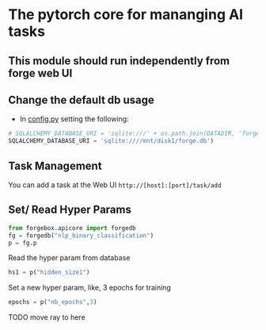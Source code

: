 # The pytorch core for mananging AI tasks

## This module should run independently from forge web UI


## Change the default db usage
* In [config.py](config.py) setting the following:
```python
# SQLALCHEMY_DATABASE_URI = 'sqlite:///' + os.path.join(DATADIR, 'forge.db')
SQLALCHEMY_DATABASE_URI = 'sqlite:////mnt/disk1/forge.db')
```

## Task Management

You can add a task at the Web UI ```http://[host]:[port]/task/add```

## Set/ Read Hyper Params

```python
from forgebox.apicore import forgedb
fg = forgedb("nlp_binary_classification")
p = fg.p
```

Read the hyper param from database
```python
hs1 = p("hidden_size1")
```

Set a new hyper param, like, 3 epochs for training
```python
epochs = p("nb_epochs",3)
```
TODO move ray to here